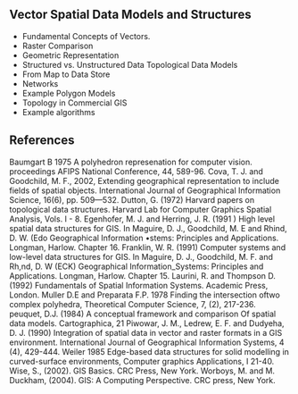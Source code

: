 ## Vector Spatial Data Models and Structures 
- Fundamental Concepts of Vectors. 
- Raster Comparison 
- Geometric Representation 
- Structured vs. Unstructured Data Topological Data Models 
- From Map to Data Store 
- Networks 
- Example Polygon Models 
- Topology in Commercial GIS 
- Example algorithms 

## References
Baumgart B 1975 A polyhedron represenation for computer vision. 
proceedings AFIPS National Conference, 44, 589-96. 
Cova, T. J. and Goodchild, M. F., 2002, Extending geographical representation 
to include fields of spatial objects. International Journal of Geographical 
Information Science, 16(6), pp. 509—532. 
Dutton, G. (1972) Harvard papers on topological data structures. Harvard Lab 
for Computer Graphics Spatial Analysis, Vols. I - 8. 
Egenhofer, M. J. and Herring, J. R. (1991 ) High level spatial data structures for 
GIS. In Maguire, D. J., Goodchild, M. E and Rhind, D. W. (Edo 
Geographical Information •stems: Principles and Applications. 
Longman, Harlow. Chapter 16. 
Franklin, W. R. (1991) Computer systems and low-level data structures for 
GIS. In Maguire, D. J., Goodchild, M. F. and Rh,nd, D. W (ECK) 
Geographical Information_Systems: Principles and Applications. 
Longman, Harlow. Chapter 15. 
Laurini, R. and Thompson D. (1992) Fundamentals of Spatial Information 
Systems. Academic Press, London. 
Muller D.E and Preparata F.P. 1978 Finding the intersection oftwo complex 
polyhedra, Theoretical Computer Science, 7, (2), 217-236. 
peuquet, D.J. (1984) A conceptual framework and comparison Of spatial data 
models. Cartographica, 21 
Piwowar, J. M., Ledrew, E. F. and Dudyeha, D. J. (1990) Integration of spatial 
data in vector and raster formats in a GIS environment. International 
Journal of Geographical Information Systems, 4 (4), 429-444. 
Weiler 1985 Edge-based data structures for solid modelling in curved-surface 
environments, Computer graphics Applications, I 21-40. 
Wise, S., (2002). GIS Basics. CRC Press, New York. 
Worboys, M. and M. Duckham, (2004). GIS: A Computing Perspective. CRC 
press, New York. 

